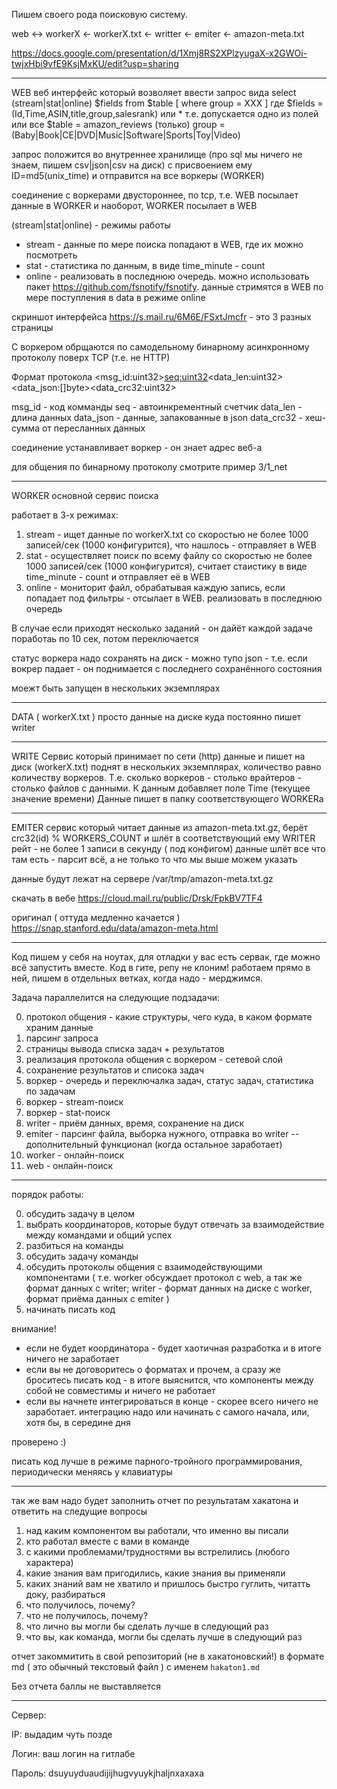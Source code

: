 Пишем своего рода поисковую систему.

web <-> workerX <- workerX.txt <- writter <- emiter <- amazon-meta.txt

https://docs.google.com/presentation/d/1Xmj8RS2XPlzyugaX-x2GWOi-twjxHbi9vfE9KsjMxKU/edit?usp=sharing

-----

WEB
веб интерфейс который возволяет ввести запрос вида
select (stream|stat|online) $fields from $table [ where group = XXX ]
где $fields = (Id,Time,ASIN,title,group,salesrank) или *
т.е. допускается одно из полей или все
$table = amazon_reviews (только)
group = (Baby|Book|CE|DVD|Music|Software|Sports|Toy|Video)

запрос положится во внутреннее хранилище (про sql мы ничего не знаем, пишем csv|json|csv на диск) с присвоением ему ID=md5(unix_time) и отправится на все воркеры (WORKER)

соединение с воркерами двустороннее, по tcp, т.е. WEB посылает данные в WORKER и наоборот, WORKER посылает в WEB

(stream|stat|online) - режимы работы

* stream - данные по мере поиска попадают в WEB, где их можно посмотреть
* stat - статистика по данным, в виде time_minute - count
* online - реализовать в последнюю очередь. можно использовать пакет https://github.com/fsnotify/fsnotify. данные стримятся в WEB по мере поступления в data в режиме online

скриншот интерфейса https://s.mail.ru/6M6E/FSxtJmcfr - это 3 разных страницы

C воркером обрщаются по самодельному бинарному асинхронному протоколу поверх TCP (т.е. не HTTP)

Формат протокола
<msg_id:uint32><seq:uint32><data_len:uint32><data_json:[]byte><data_crc32:uint32>

msg_id - код комманды
seq - автоинкрементный счетчик
data_len - длина данных
data_json - данные, запакованные в json
data_crc32 - хеш-сумма от пересланных данных

соединение устанавливает воркер - он знает адрес веб-а

для общения по бинарному протоколу смотрите пример 3/1_net

-----

WORKER
основной сервис поиска

работает в 3-х режимах:
1. stream - ищет данные по workerX.txt со скоростью не более 1000 записей/сек (1000 конфигурится), что нашлось - отправляет в WEB
2. stat - осуществляет поиск по всему файлу со скоростью не более 1000 записей/сек (1000 конфигурится), считает стаистику в виде time_minute - count и отправляет её в WEB
3. online - мониторит файл, обрабатывая каждую запись, если попадает под фильтры - отсылает в WEB. реализовать в последнюю очередь

В случае если приходят несколько заданий - он дайёт каждой задаче поработаь по 10 сек, потом переключается

статус воркера надо сохранять на диск - можно тупо json - т.е. если вокрер падает - он поднимается с последнего сохранённого состояния

моежт быть запущен в нескольких экземплярах

-----

DATA ( workerX.txt )
просто данные на диске
куда постоянно пишет writer

-----

WRITE
Сервис который принимает по сети (http) данные и пишет на диск (workerX.txt)
поднят в нескольких экземплярах, количество равно количеству воркеров. Т.е. сколько воркеров - столько врайтеров - столько файлов с данными.
К данным добавляет поле Time (текущее значение времени)
Данные пишет в папку соответствующего WORKERа

-----

EMITER
сервис который читает данные из amazon-meta.txt.gz, берёт crc32(id) % WORKERS_COUNT и шлёт в соответствующий ему WRITER
рейт - не более 1 записи в секунду ( под конфигом)
данные шлёт все что там есть - парсит всё, а не только то что мы выше можем указать

данные будут лежат на сервере 
/var/tmp/amazon-meta.txt.gz

скачать в вебе
https://cloud.mail.ru/public/Drsk/FpkBV7TF4

оригинал ( оттуда медленно качается )
https://snap.stanford.edu/data/amazon-meta.html


-----


Код пишем у себя на ноутах, для отладки у вас есть сервак, где можно всё запустить вместе.
Код в гите, репу не клоним! работаем прямо в ней, пишем в отдельных ветках, когда надо - мерджимся.


Задача параллелится на следующие подзадачи:

0. протокол общения - какие структуры, чего куда, в каком формате храним данные
1. парсинг запроса
2. страницы вывода списка задач + результатов
3. реализация протокола общения с воркером - сетевой слой
4. сохранение результатов и списока задач
5. воркер - очередь и переключалка задач, статус задач, статистика по задачам
6. воркер - stream-поиск
7. воркер - stat-поиск
8. writer - приём данных, время, сохранение на диск
9. emiter - парсинг файла, выборка нужного, отправка во writer
-- дополнительный функционал (когда остальное заработает)
10. worker - онлайн-поиск
11. web - онлайн-поиск

-----

порядок работы:

0. обсудить задачу в целом
1. выбрать координаторов, которые будут отвечать за взаимодействие между командами и общий успех
2. разбиться на команды
3. обсудить задачу команды
4. обсудить протоколы общения с взаимодействующими компонентами ( т.е. worker обсуждает протокол с web, а так же формат данных с writer; writer - формат данных на диске с worker, формат приёма данных с emiter )
5. начинать писать код

внимание! 

* если не будет координатора - будет хаотичная разработка и в итоге ничего не заработает
* если вы не договоритесь о форматах и прочем, а сразу же броситесь писать код - в итоге выяснится, что компоненты между собой не совместимы и ничего не работает
* если вы начнете интегрироваться в конце - скорее всего ничего не заработает. интеграцию надо или начинать с самого начала, или, хотя бы, в середине дня

проверено :)

писать код лучше в режиме парного-тройного программирования, периодически меняясь у клавиатуры

-----

так же вам надо будет заполнить отчет по результатам хакатона и ответить на следущие вопросы

1. над каким компонентом вы работали, что именно вы писали
2. кто работал вместе с вами в команде
3. с какими проблемами/трудностями вы встрелились (любого характера)
4. какие знания вам пригодились, какие знания вы применяли
5. каких знаний вам не хватило и пришлось быстро гуглить, читатть доку, разбираться
6. что получилось, почему?
7. что не получилось, почему?
8. что лично вы могли бы сделать лучше в следующий раз
9. что вы, как команда, могли бы сделать лучше в следующий раз

отчет закоммитить в свой репозиторий (не в хакатоновский!) в формате md ( это обычный текстовый файл ) с именем `hakaton1.md`

Без отчета баллы не выставляется

-----

Сервер:

IP: выдадим чуть позде

Логин: ваш логин на гитлабе

Пароль: dsuyuyduaudijijhugvyuykjhaljnxaxaxa

